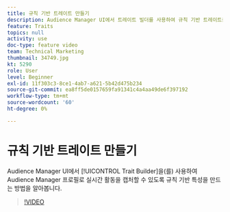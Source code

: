 ```yaml
---
title: 규칙 기반 트레이트 만들기
description: Audience Manager UI에서 트레이트 빌더를 사용하여 규칙 기반 트레이트를 만들어 Audience Manager 프로필로 실시간 활동을 캡처하는 방법을 알아봅니다.
feature: Traits
topics: null
activity: use
doc-type: feature video
team: Technical Marketing
thumbnail: 34749.jpg
kt: 5290
role: User
level: Beginner
exl-id: 11f303c3-8ce1-4ab7-a621-5b42d475b234
source-git-commit: ea8ff5de0157659fa91341c4a4aa49de6f397192
workflow-type: tm+mt
source-wordcount: '60'
ht-degree: 0%

---
```


# 규칙 기반 트레이트 만들기

Audience Manager UI에서 [!UICONTROL Trait Builder]을(를) 사용하여 Audience Manager 프로필로 실시간 활동을 캡처할 수 있도록 규칙 기반 특성을 만드는 방법을 알아봅니다.

>[!VIDEO](https://video.tv.adobe.com/v/38157/?quality=12&learn=on&captions=kor)

